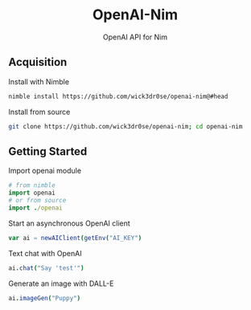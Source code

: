 <div align="center">
<h1>OpenAI-Nim</h1>
<p>OpenAI API for Nim</p>
</div>

## Acquisition
Install with Nimble
```bash
nimble install https://github.com/wick3dr0se/openai-nim@#head
```

Install from source
```bash
git clone https://github.com/wick3dr0se/openai-nim; cd openai-nim
```

## Getting Started
Import openai module
```nim
# from nimble
import openai
# or from source
import ./openai
```

Start an asynchronous OpenAI client
```nim
var ai = newAIClient(getEnv("AI_KEY")
```

Text chat with OpenAI
```nim
ai.chat("Say 'test'")
```

Generate an image with DALL-E
```nim
ai.imageGen("Puppy")
```
